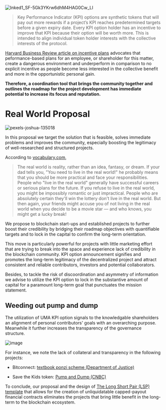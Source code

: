 ![Inked1_SF-5Gk3YKrw6dhM4HAG0Cw_LI](https://user-images.githubusercontent.com/66903336/132362152-c8916d31-cea6-4adc-81e4-9dad5a7368d6.jpg)

> Key Performance Indicator (KPI) options are synthetic tokens that will pay out more rewards if a project’s KPI reaches predetermined targets before a given expiry date. Every KPI option holder has an incentive to improve that KPI because their option will be worth more. This is intended to align individual token holder interests with the collective interests of the protocol.

[Harvard Business Review article on incentive plans](https://hbr.org/1993/09/why-incentive-plans-cannot-work) advocates that peformance-based plans for an employee, or shareholder for this matter, create a dangerous environment and underperform in comparison to no explicit incentive as people become less interested in the collective benefit and more in the opportunistic personal gain.

**Therefore, a coordination tool that brings the community together and outlines the roadmap for the project development has immediate potential to increase its focus and reputation.**

# Real World Proposal

![pexels-joshua-135018](https://user-images.githubusercontent.com/66903336/132376110-f5985e2c-b42c-42b9-be3a-508b3e237659.jpg)

In this proposal we target the solution that is feasible, solves immediate problems and improves the community, especially boosting the legitimacy of well-researched and structured projects.

According to [vocabulary.com](https://www.vocabulary.com/dictionary/real%20world),

> The real world is reality, rather than an idea, fantasy, or dream. If your dad tells you, "You need to live in the real world!" he probably means that you should be more practical and face your responsibilities.
People who "live in the real world" generally have successful careers or serious plans for the future. If you refuse to live in the real world, you might be impossibly romantic or just impractical. People who are absolutely certain they'll win the lottery don't live in the real world. But then again, your friends might accuse you of not living in the real world when you decide to be a movie star — and who knows, you might get a lucky break!

We propose to blockchain start-ups and established projects to further boost their credibility by bridging their roadmap objectives with quantifiable targets and to lock in the capital to confirm the long-term orientation.

This move is particularly powerful for projects with little marketing effort that are trying to break into the space and experience lack of credibility in the blockchain community. 
KPI option announcement signifies and promotes the long-term legitimacy of the decentralized project and attract consistent and reliable contributors, investors and potential collaborators.

Besides, to tackle the risk of discoordination and asymmetry of information we advise to utilize the KPI option to lock in the substantive amount of capital for a paramount long-term goal that punctuates the mission statement.

## Weeding out pump and dump

The utilization of UMA KPI option signals to the knowledgable shareholders an alignment of personal contributors' goals with an overarching purpose. Meanwhile it further increases the transparency of the governance structure.

![image](https://user-images.githubusercontent.com/66903336/132374626-5cd56280-fa26-4a1c-adc8-afbed4605149.png)

For instance, we note the lack of collateral and transparency in the following projects:

- Bitconnect: [textbook ponzi scheme (Department of Justice)](https://www.justice.gov/usao-sdca/pr/director-and-promoter-bitconnect-pleads-guilty-global-2-billion-cryptocurrency-scheme)

- Save the Kids token: [Pump and Dump (CNBC)](https://www.nbcnews.com/tech/tech-news/wild-west-cryptocurrencies-social-media-influencers-rcna1469)

To conclude, our proposal and the design of [The Long Short Pair (LSP) template](https://docs.umaproject.org/synthetic-tokens/long-short-pair) that allows for the creation of unliquidatable capped-payout financial contracts eliminates the projects that bring little benefit in the long-term to the blockchain ecosystem. 
